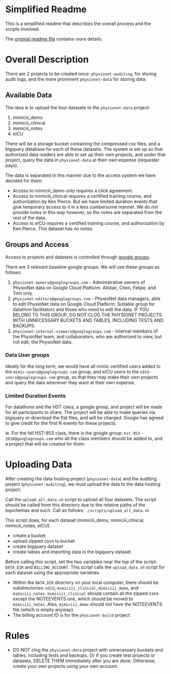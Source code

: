 # Simplified Readme

This is a simplified readme that describes the overall process and the scripts
involved.

The [original readme file](https://github.com/GoogleCloudPlatform/healthcare/blob/master/datathon/organizer/README.md) contains more details.

# Overall Description

There are 2 projects to be created once: `physionet-auditing`, for storing
audit logs, and the more prominent `physionet-data` for storing data.


## Available Data

The idea is to upload the four datasets to the `physionet-data` project:
1. mimiciii_demo
2. mimiciii_clinical
3. mimiciii_notes
4. eICU

There will be a storage bucket containing the compressed csv files, and a
bigquery database for each of these datasets. The system is set up so that
authorized data readers are able to set up their own projects, and under
that project, query the data in `physionet-data` at their own expense
(requester pays).

The data is separated in this manner due to the access system we have decided
for them:
- Access to mimiciii_demo only requires a click agreement.
- Access to mimiciii_clinical requires a certified training course, and
  authorization by Ken Pierce. But we have limited duration events that give
  temporary access to it in a less cumbersome manner. We do not provide notes
  in this way however, so the notes are separated from the rest of the data.
- Access to eICU requires a certified training course, and authorization by
  Ken Pierce. This dataset has no notes.


## Groups and Access

Access to projects and datasets is controlled through [google groups](https://groups.google.com/).

There are 3 relevant baseline google groups. We will use these groups as follows:
1. `physionet-owners@googlegroups.com` - Administrative owners of PhysioNet
   data on Google Cloud Platform. Alistair, Chen, Felipe, and Tom only.
2. `physionet-editors@googlegroups.com` - PhysioNet data managers, able to edit
   PhysioNet data on Google Cloud Platform. Suitable group for datathon
   facilitators and those who need to edit the data. IF YOU BELONG TO THIS GROUP,
   DO NOT CLOG THE PHYSIONET PROJECTS WITH UNNECESSARY BUCKETS AND TABLES,
   INCLUDING TESTS AND BACKUPS.
3. `physionet-internal-viewers@googlegroups.com` - Internal members of the
   PhysioNet team, and collaborators, who are authorized to view, but not edit,
   the PhysioNet data.

### Data User groups

Ideally for the long term, we would have all mimic certified users added
to the `mimic-users@googlegroups.com` group, and eICU users to the
`eICU-users@googlegroups.com` group, so that they may make their own projects
and query the data whenever they want at their own expense.


### Limited Duration Events

For datathons and the HST class, a google group, and project will be made for
all participants to share. The project will be able to make queries via bigquery
or download the flat files, and will be charged. Google has agreed to give
credit for the first N events for these projects.

ie. For the fall HST-953 class, there is the google group: `hst-953-2018@googlegroups.com`
who all the class members should be added to, and a project that will be
created for them.


# Uploading Data

After creating the data hosting project (`physionet-data`) and the auditing
project (`physionet-auditing`), we must upload the data to the data hosting
project.

Call the `upload_all_data.sh` script to upload all four datasets. The script
should be called from this directory due to the relative paths of the bqschemas
and such. Call as follows: `./scripts/upload_all_data.sh`

This script does, for each dataset (mimiciii_demo, mimiciii_clinical,
mimiciii_notes, eICU):
- create a bucket
- upload zipped csvs to bucket
- create bigquery dataset
- create tables and importing data in the bigquery dataset

Before calling this script, set the two variables near the top of the script:
`DATA_DIR` and `BILLING_ACCOUNT`. This script calls the `upload_data.sh` script
for each dataset using the appropriate variables.
- Within the `DATA_DIR` directory on your local computer, there should be
  subdirectories: `eICU`, `mimiciii_clinical`, `mimiciii_demo`, and
  `mimiciii_notes`. `mimiciii_clinical` should contain all the zipped csvs
  except the NOTEEVENTS one, which should be moved to `mimiciii_notes`. Also,
  `mimiciii_demo` should not have the NOTEEVENTS file (which is empty anyway).
- The billing account ID is for the `physionet-build` project.


# Rules

- DO NOT clog the `physionet-data` project with unnecessary buckets and tables,
  including tests and backups. Or if you create test projects or datasets,
  DELETE THEM immediately after you are done. Otherwise, create your own
  projects using your own account.
